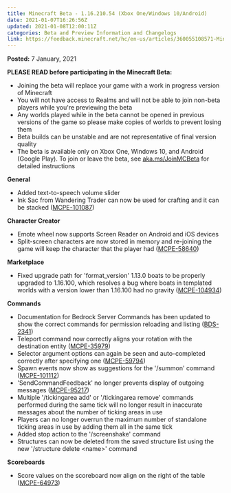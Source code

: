 ```yaml
---
title: Minecraft Beta - 1.16.210.54 (Xbox One/Windows 10/Android)
date: 2021-01-07T16:26:56Z
updated: 2021-01-08T12:00:11Z
categories: Beta and Preview Information and Changelogs
link: https://feedback.minecraft.net/hc/en-us/articles/360055108571-Minecraft-Beta-1-16-210-54-Xbox-One-Windows-10-Android
---
```


**Posted:** 7 January, 2021

**PLEASE READ before participating in the Minecraft Beta:**

- Joining the beta will replace your game with a work in progress version of Minecraft
- You will not have access to Realms and will not be able to join non-beta players while you're previewing the beta
- Any worlds played while in the beta cannot be opened in previous versions of the game so please make copies of worlds to prevent losing them
- Beta builds can be unstable and are not representative of final version quality
- The beta is available only on Xbox One, Windows 10, and Android (Google Play). To join or leave the beta, see [aka.ms/JoinMCBeta](https://aka.ms/JoinMCBeta) for detailed instructions

**General**

- Added text-to-speech volume slider
- Ink Sac from Wandering Trader can now be used for crafting and it can be stacked ([MCPE-101087](https://bugs.mojang.com/browse/MCPE-101087))

**Character Creator**

- Emote wheel now supports Screen Reader on Android and iOS devices
- Split-screen characters are now stored in memory and re-joining the game will keep the character that the player had ([MCPE-58640](https://bugs.mojang.com/browse/MCPE-58640))

**Marketplace**

- Fixed upgrade path for 'format_version' 1.13.0 boats to be properly upgraded to 1.16.100, which resolves a bug where boats in templated worlds with a version lower than 1.16.100 had no gravity ([MCPE-104934](https://bugs.mojang.com/browse/MCPE-104934))

**Commands**

- Documentation for Bedrock Server Commands has been updated to show the correct commands for permission reloading and listing ([BDS-2341](https://bugs.mojang.com/browse/BDS-2341))
- Teleport command now correctly aligns your rotation with the destination entity ([MCPE-35979](https://bugs.mojang.com/browse/MCPE-35979))
- Selector argument options can again be seen and auto-completed correctly after specifying one ([MCPE-59794](https://bugs.mojang.com/browse/MCPE-59794))
- Spawn events now show as suggestions for the '/summon' command ([MCPE-101112](https://bugs.mojang.com/browse/MCPE-101112))
- 'SendCommandFeedback' no longer prevents display of outgoing messages ([MCPE-95217](https://bugs.mojang.com/browse/MCPE-95217))
- Multiple '/tickingarea add' or '/tickingarea remove' commands performed during the same tick will no longer result in inaccurate messages about the number of ticking areas in use
- Players can no longer overrun the maximum number of standalone ticking areas in use by adding them all in the same tick
- Added stop action to the '/screenshake' command
- Structures can now be deleted from the saved structure list using the new '/structure delete \<name\>' command

**Scoreboards**

- Score values on the scoreboard now align on the right of the table ([MCPE-64973](https://bugs.mojang.com/browse/MCPE-64973))
